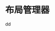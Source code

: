 布局管理器
================================================================================




































dd

